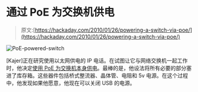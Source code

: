 # 通过 PoE 为交换机供电

> 原文:[https://hackaday.com/2010/01/26/powering-a-switch-via-poe/](https://hackaday.com/2010/01/26/powering-a-switch-via-poe/)

![](../Images/8ec7032f3c16a64bfcdc5434c7c68c63.png "PoE-powered-switch")

[Kajer]正在研究使用以太网供电的 IP 电话。在试图让它与网络交换机一起工作时，他决定[使用 PoE 为交换机本身供电](http://www.hackb.us/kajer/PoE_Hack/)。最棒的是，他设法将所有必要的部分塞进了库存箱。这些器件包括桥式整流器、晶体管、电阻和 5v 电源。在这个过程中，他发现如果他愿意，他现在可以关闭 USB 的电源。